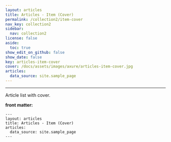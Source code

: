 ```yaml
---
layout: articles
title: Articles - Item (Cover)
permalink: /collection2/item-cover
nav_key: collection2
sidebar:
  nav: collection2
license: false
aside:
  toc: true
show_edit_on_github: false
show_date: false
key: articles-item-cover
cover: /docs/assets/images/axure/articles-item-cover.jpg
articles:
  data_source: site.sample_page
---
```


<div class="article__content" markdown="1">

---

Article list with cover.

<!--more-->

**front matter:**

    ---
    layout: articles
    title: Articles - Item (Cover)
    articles:
      data_source: site.sample_page
    ---

</div>
